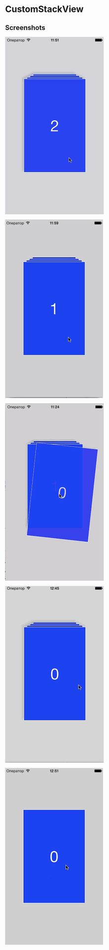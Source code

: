 CustomStackView
===============
## Screenshots

![alt tag](https://raw.githubusercontent.com/Djecksan/CustomStackView/master/Images/defaultAlpha.gif)

![alt tag](https://raw.githubusercontent.com/Djecksan/CustomStackView/master/Images/default.gif)

![alt tag](https://raw.githubusercontent.com/Djecksan/CustomStackView/master/Images/horizontalAlpha.gif)

![alt tag](https://raw.githubusercontent.com/Djecksan/CustomStackView/master/Images/horizontalNoAlpha.gif)

![alt tag](https://raw.githubusercontent.com/Djecksan/CustomStackView/master/Images/noShiftHorizontalAlpha.gif)


